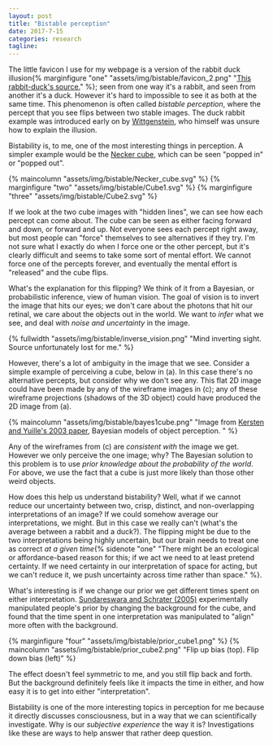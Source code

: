```yaml
---
layout: post
title: "Bistable perception"
date: 2017-7-15
categories: research
tagline: 
---
```


The little favicon I use for my webpage is a version of the rabbit duck illusion{% marginfigure "one" "assets/img/bistable/favicon_2.png" "<a href='https://thenounproject.com/term/rabbit-duck-illusion/85397/'>This rabbit-duck's source.</a>" %}; seen from one way it's a rabbit, and seen from another it's a duck. However it's hard to impossible to see it as both at the same time. This phenomenon is often called *bistable perception*, where the percept that you see flips between two stable images. The duck rabbit example was introduced early on by [Wittgenstein](http://www.dead-philosophers.com/?p=422), who himself was unsure how to explain the illusion.

Bistability is, to me, one of the most interesting things in perception. A simpler example would be the [Necker cube](https://en.wikipedia.org/wiki/Necker_cube), which can be seen "popped in" or "popped out".

{% maincolumn "assets/img/bistable/Necker_cube.svg" %}
{% marginfigure "two" "assets/img/bistable/Cube1.svg" %}
{% marginfigure "three" "assets/img/bistable/Cube2.svg" %}

If we look at the two cube images with "hidden lines", we can see how each percept can come about. The cube can be seen as either facing forward and down, or forward and up. Not everyone sees each percept right away, but most people can "force" themselves to see alternatives if they try. I'm not sure what I exactly do when I force one or the other percept, but it's clearly difficult and seems to take some sort of mental effort. We cannot force one of the percepts forever, and eventually the mental effort is "released" and the cube flips.

What's the explanation for this flipping? We think of it from a Bayesian, or probabilistic inference, view of human vision. The goal of vision is to invert the image that hits our eyes; we don't care about the photons that hit our retinal, we care about the objects out in the world. We want to *infer* what we see, and deal with *noise and uncertainty* in the image.

{% fullwidth "assets/img/bistable/inverse_vision.png" "Mind inverting sight. Source unfortunately lost for me." %}

However, there's a lot of ambiguity in the image that we see. Consider a simple example of perceiving a cube, below in (a). In this case there's no alternative percepts, but consider why we don't see any. This flat 2D image could have been made by any of the wireframe images in (c); any of these wireframe projections (shadows of the 3D object) could have produced the 2D image from (a).

{% maincolumn "assets/img/bistable/bayes1cube.png" "Image from <a href='https://pdfs.semanticscholar.org/b541/dbce376321a73ce50b4f51d2651f459c4e20.pdf'>Kersten and Yuille's 2003 paper</a>, Bayesian models of object perception. " %}

Any of the wireframes from (c) are *consistent with* the image we get. However we only perceive the one image; why? The Bayesian solution to this problem is to use *prior knowledge about the probability of the world*. For above, we use the fact that a cube is just more likely than those other weird objects.

How does this help us understand bistability? Well, what if we cannot reduce our uncertainty between two, crisp, distinct, and non-overlapping interpretations of an image? If we could somehow average our interpretations, we might. But in this case we really can't (what's the average between a rabbit and a duck?). The flipping might be due to the two interpretations being highly uncertain, but our brain needs to treat one as correct *at a given time*{% sidenote "one" "There might be an ecological or affordance-based reason for this; if we act we need to at least pretend certainty. If we need certainty in our interpretation of space for acting, but we can't reduce it, we push uncertainty across time rather than space." %}.

What's interesting is if we change our prior we get different times spent on either interpretation. [Sundareswara and Schrater (2005)](http://vision.psych.umn.edu/users/schrater/Papers/JOV17submitted.pdf) experimentally manipulated people's prior by changing the background for the cube, and found that the time spent in one interpretation was manipulated to "align" more often with the background.

{% marginfigure "four" "assets/img/bistable/prior_cube1.png" %}
{% maincolumn "assets/img/bistable/prior_cube2.png" "Flip up bias (top). Flip down bias (left)" %}

The effect doesn't feel symmetric to me, and you still flip back and forth. But the background definitely feels like it impacts the time in either, and how easy it is to get into either "interpretation".

Bistability is one of the more interesting topics in perception for me because it directly discusses consciousness, but in a way that we can scientifically investigate. Why is our *subjective experience* the way it is? Investigations like these are ways to help answer that rather deep question.
